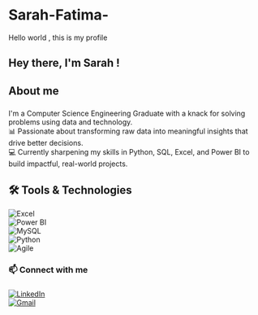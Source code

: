 # Sarah-Fatima-
Hello world , this is my profile
<h2 align="left">Hey there, I'm Sarah !</h2>

###

<p align="left"></p>

###

<h2 align="left">About me</h2>

###

<p align="left">I'm a Computer Science Engineering Graduate  with a knack for solving problems using data and technology.  <br>📊 Passionate about transforming raw data into meaningful insights that drive better decisions.  <br>💻 Currently sharpening my skills in Python, SQL, Excel, and Power BI to build impactful, real-world projects.</p>

###

<h2 align="left">🛠 Tools & Technologies</h2>

![Excel](https://img.shields.io/badge/Excel-217346?style=for-the-badge&logo=microsoft-excel&logoColor=white)  
![Power BI](https://img.shields.io/badge/PowerBI-F2C811?style=for-the-badge&logo=power-bi&logoColor=black)  
![MySQL](https://img.shields.io/badge/MySQL-005C84?style=for-the-badge&logo=mysql&logoColor=white)  
![Python](https://img.shields.io/badge/Python-3776AB?style=for-the-badge&logo=python&logoColor=white)  
![Agile](https://img.shields.io/badge/Agile-FF6F00?style=for-the-badge&logo=scrumalliance&logoColor=white)  

###

<h3 align="left"> 📫 Connect with me</h3>

###
[![LinkedIn](https://img.shields.io/badge/LinkedIn-0077B5?style=for-the-badge&logo=linkedin&logoColor=white)](https://www.linkedin.com/)  
[![Gmail](https://img.shields.io/badge/Gmail-D14836?style=for-the-badge&logo=gmail&logoColor=white)](mailto:your.email@gmail.com)  
###
